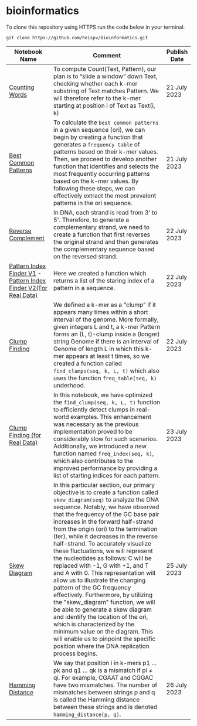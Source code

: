 # bioinformatics

To clone this repository using HTTPS run the code below in your terminal:
```
git clone https://github.com/heispv/bioinformatics.git
```


| Notebook Name | Comment | Publish Date |
| ----- | ----- | ----- |
| [Counting Words](https://github.com/heispv/bioinformatics/blob/master/counting-words.ipynb) | To compute Count(Text, Pattern), our plan is to “slide a window” down Text, checking whether each k-mer substring of Text matches Pattern. We will therefore refer to the k-mer starting at position i of Text as Text(i, k) | 21 July 2023 |
| [Best Common Patterns](https://github.com/heispv/bioinformatics/blob/master/frequent-words-problem.ipynb) | To calculate the `best common patterns` in a given sequence (ori), we can begin by creating a function that generates a `frequency table` of patterns based on their k-mer values. Then, we proceed to develop another function that identifies and selects the most frequently occurring patterns based on the k-mer values. By following these steps, we can effectively extract the most prevalent patterns in the ori sequence. | 21 July 2023 |
| [Reverse Complement](https://github.com/heispv/bioinformatics/blob/master/reverse-complement.ipynb) | In DNA, each strand is read from 3' to 5'. Therefore, to generate a complementary strand, we need to create a function that first reverses the original strand and then generates the complementary sequence based on the reversed strand. | 22 July 2023 |
| [Pattern Index Finder V1](https://github.com/heispv/bioinformatics/blob/master/pattern-index.ipynb) - [Pattern Index Finder V2(For Real Data)](https://github.com/heispv/bioinformatics/blob/master/pattern-index-2.ipynb) | Here we created a function which returns a list of the staring index of a pattern in a sequence. | 22 July 2023 |
| [Clump Finding](https://github.com/heispv/bioinformatics/blob/master/clump-finding-real.ipynb) | We defined a k-mer as a "clump" if it appears many times within a short interval of the genome. More formally, given integers L and t, a k-mer Pattern forms an (L, t)-clump inside a (longer) string Genome if there is an interval of Genome of length L in which this k-mer appears at least t times, so we created a function called `find_clumps(seq, k, L, t)` which also uses the function `freq_table(seq, k)` underhood. | 22 July 2023 |
| [Clump Finding (for Real Data)](https://github.com/heispv/bioinformatics/blob/master/clump-finding.ipynb) | In this notebook, we have optimized the `find_clump(seq, k, L, t)` function to efficiently detect clumps in real-world examples. This enhancement was necessary as the previous implementation proved to be considerably slow for such scenarios. Additionally, we introduced a new function named `freq_index(seq, k)`, which also contributes to the improved performance by providing a list of starting indices for each pattern.   | 23 July 2023 |
| [Skew Diagram](https://github.com/heispv/bioinformatics/blob/master/skew-diagram.ipynb) | In this particular section, our primary objective is to create a function called `skew_diagram(seq)` to analyze the DNA sequence. Notably, we have observed that the frequency of the GC base pair increases in the forward half-strand from the origin (ori) to the termination (ter), while it decreases in the reverse half-strand. To accurately visualize these fluctuations, we will represent the nucleotides as follows: C will be replaced with -1, G with +1, and T and A with 0. This representation will allow us to illustrate the changing pattern of the GC frequency effectively. Furthermore, by utilizing the "skew_diagram" function, we will be able to generate a skew diagram and identify the location of the ori, which is characterized by the minimum value on the diagram. This will enable us to pinpoint the specific position where the DNA replication process begins. | 25 July 2023 |
| [Hamming Distance](https://github.com/heispv/bioinformatics/blob/master/hamming-distance.ipynb) | We say that position i in k-mers p1 … pk and q1 … qk is a mismatch if pi ≠ qi. For example, CGAAT and CGGAC have two mismatches. The number of mismatches between strings p and q is called the Hamming distance between these strings and is denoted `hamming_distance(p, q)`. | 26 July 2023 |
